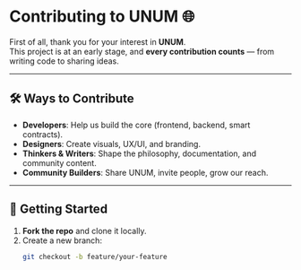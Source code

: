 # Contributing to UNUM 🌐

First of all, thank you for your interest in **UNUM**.  
This project is at an early stage, and **every contribution counts** — from writing code to sharing ideas.

---

## 🛠 Ways to Contribute

- **Developers**: Help us build the core (frontend, backend, smart contracts).
- **Designers**: Create visuals, UX/UI, and branding.
- **Thinkers & Writers**: Shape the philosophy, documentation, and community content.
- **Community Builders**: Share UNUM, invite people, grow our reach.

---

## 🚀 Getting Started

1. **Fork the repo** and clone it locally.
2. Create a new branch:  
   ```bash
   git checkout -b feature/your-feature
